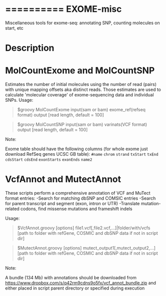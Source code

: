 ==========
EXOME-misc
==========

Miscellaneous tools for exome-seq: annotating SNP, counting molecules on start, etc

Description
===========

MolCountExome and MolCountSNP
=============================
Estimates the number of initial molecules using the number of read (pairs) with unique mapping offsets aka distinct reads.
Those estimates are used to calculate 'molecular coverage' of exome-sequencing data and individual SNPs. 
Usage:

>$groovy MolCountExome input(sam or bam) exome_ref(refseq format) output [read length, default = 100]

>$groovy MolCountSNP input(sam or bam) varinats(VCF format) output [read length, default = 100]

Note:

Exome table should have the following columns (for whole exome just download RefSeq genes UCSC GB table):
```#name``` ```chrom``` ```strand``` ```txStart``` ```txEnd``` ```cdsStart``` ```cdsEnd``` ```exonStarts``` ```exonEnds``` ```name2```

VcfAnnot and MutectAnnot
========================

These scripts perform a comprehensive annotation of VCF and MuTect format entries:
-Search for matching dbSNP and COMSIC entries
-Search for parent transcript and segment (exon, intron or UTR)
-Translate mutation-related codons, find missense mutations and frameshift indels

Usage:

>$VcfAnnot.groovy [options] file1.vcf[,file2.vcf,...]|folder/with/vcfs [path to folder with refGene, COSMIC and dbSNP data if not in script dir]

>$MutectAnnot.groovy [options] mutect_output1[,mutect_output2,...] [path to folder with refGene, COSMIC and dbSNP data if not in script dir]

Note:

A bundle (134 Mb) with annotations should be downloaded from https://www.dropbox.com/s/q42rm9cdns9o5fx/vcf_annot_bundle.zip and either placed in script parent directory or specified during execution 